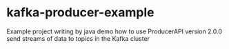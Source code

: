 # kafka-producer-example
Example project writing by java demo how to use ProducerAPI version 2.0.0 send streams of data to topics in the Kafka cluster
